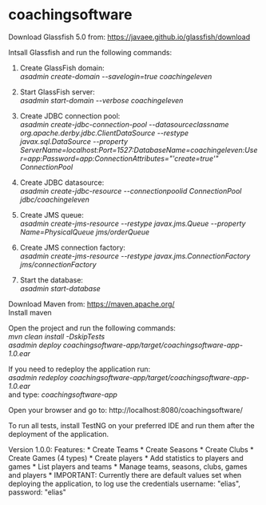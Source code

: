 # coachingsoftware
Download Glassfish 5.0 from: https://javaee.github.io/glassfish/download

Intsall Glassfish and run the following commands:

1. Create GlassFish domain:<br/><em>asadmin create-domain --savelogin=true coachingeleven</em>

2. Start GlassFish server:<br/><em>asadmin start-domain --verbose coachingeleven</em>

3. Create JDBC connection pool:<br/><em>asadmin create-jdbc-connection-pool --datasourceclassname org.apache.derby.jdbc.ClientDataSource --restype javax.sql.DataSource --property ServerName=localhost:Port=1527:DatabaseName=coachingeleven:User=app:Password=app:ConnectionAttributes="'create=true'" ConnectionPool</em>

4. Create JDBC datasource:<br/><em>asadmin create-jdbc-resource --connectionpoolid ConnectionPool jdbc/coachingeleven</em>

5. Create JMS queue:<br/><em>asadmin create-jms-resource --restype javax.jms.Queue --property Name=PhysicalQueue jms/orderQueue</em>

6. Create JMS connection factory:<br/><em>asadmin create-jms-resource --restype javax.jms.ConnectionFactory jms/connectionFactory</em>
      
7. Start the database:</br><em>asadmin start-database</em>
      
Download Maven from: https://maven.apache.org/<br/>Install maven

Open the project and run the following commands:
<br/>
<em>mvn clean install -DskipTests</em>
<br/>
<em>asadmin deploy coachingsoftware-app/target/coachingsoftware-app-1.0.ear</em>

If you need to redeploy the application run:</br>
<em>asadmin redeploy coachingsoftware-app/target/coachingsoftware-app-1.0.ear</em></br>
and type: <em>coachingsoftware-app</em>

Open your browser and go to: http://localhost:8080/coachingsoftware/

To run all tests, install TestNG on your preferred IDE and run them after the deployment of the application.

Version 1.0.0:
	Features:
		* Create Teams
		* Create Seasons
		* Create Clubs
		* Create Games (4 types)
		* Create players
		* Add statistics to players and games
		* List players and teams
		* Manage teams, seasons, clubs, games and players
		* IMPORTANT: Currently there are default values set when deploying the application, to log use the credentials username: "elias", password: "elias"
